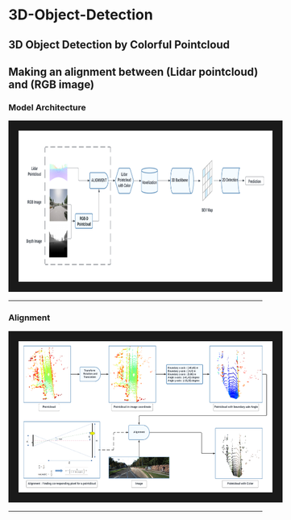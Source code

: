 # 3D-Object-Detection
## 3D Object Detection by Colorful Pointcloud
## Making an alignment between (Lidar pointcloud) and (RGB image)



### Model Architecture
<img src="/3d_detection.png" width="900" height="300" border="20" title="model">

---

### Alignment
<img src="/alignment.png" width="900" height="300" border="20" title="model">

---